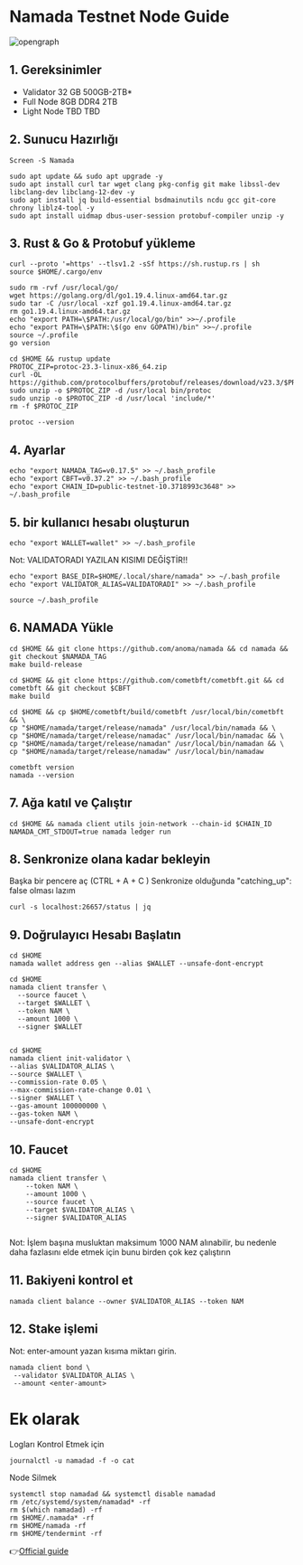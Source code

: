# Namada Testnet Node Guide
![opengraph](https://user-images.githubusercontent.com/82613690/225137742-6d599592-9773-45c0-b9b5-09240b082d40.jpg)

## 1. Gereksinimler
- Validator	32 GB	500GB-2TB*
- Full Node	8GB DDR4	2TB
- Light Node	TBD	TBD

## 2. Sunucu Hazırlığı
```
Screen -S Namada
```
```
sudo apt update && sudo apt upgrade -y
sudo apt install curl tar wget clang pkg-config git make libssl-dev libclang-dev libclang-12-dev -y
sudo apt install jq build-essential bsdmainutils ncdu gcc git-core chrony liblz4-tool -y
sudo apt install uidmap dbus-user-session protobuf-compiler unzip -y
```

## 3. Rust & Go & Protobuf yükleme

```
curl --proto '=https' --tlsv1.2 -sSf https://sh.rustup.rs | sh
source $HOME/.cargo/env
```

```
sudo rm -rvf /usr/local/go/
wget https://golang.org/dl/go1.19.4.linux-amd64.tar.gz
sudo tar -C /usr/local -xzf go1.19.4.linux-amd64.tar.gz
rm go1.19.4.linux-amd64.tar.gz
echo "export PATH=\$PATH:/usr/local/go/bin" >>~/.profile
echo "export PATH=\$PATH:\$(go env GOPATH)/bin" >>~/.profile
source ~/.profile
go version
```

```
cd $HOME && rustup update
PROTOC_ZIP=protoc-23.3-linux-x86_64.zip
curl -OL https://github.com/protocolbuffers/protobuf/releases/download/v23.3/$PROTOC_ZIP
sudo unzip -o $PROTOC_ZIP -d /usr/local bin/protoc
sudo unzip -o $PROTOC_ZIP -d /usr/local 'include/*'
rm -f $PROTOC_ZIP

protoc --version
```

## 4. Ayarlar

```
echo "export NAMADA_TAG=v0.17.5" >> ~/.bash_profile
echo "export CBFT=v0.37.2" >> ~/.bash_profile
echo "export CHAIN_ID=public-testnet-10.3718993c3648" >> ~/.bash_profile
```

## 5. bir kullanıcı hesabı oluşturun
```
echo "export WALLET=wallet" >> ~/.bash_profile
```
Not: VALIDATORADI YAZILAN KISIMI DEĞİŞTİR!!
```
echo "export BASE_DIR=$HOME/.local/share/namada" >> ~/.bash_profile
echo "export VALIDATOR_ALIAS=VALIDATORADI" >> ~/.bash_profile

source ~/.bash_profile
```

## 6. NAMADA Yükle
```
cd $HOME && git clone https://github.com/anoma/namada && cd namada && git checkout $NAMADA_TAG
make build-release
```
```
cd $HOME && git clone https://github.com/cometbft/cometbft.git && cd cometbft && git checkout $CBFT
make build
```
```
cd $HOME && cp $HOME/cometbft/build/cometbft /usr/local/bin/cometbft && \
cp "$HOME/namada/target/release/namada" /usr/local/bin/namada && \
cp "$HOME/namada/target/release/namadac" /usr/local/bin/namadac && \
cp "$HOME/namada/target/release/namadan" /usr/local/bin/namadan && \
cp "$HOME/namada/target/release/namadaw" /usr/local/bin/namadaw

```

```
cometbft version
namada --version
```

## 7. Ağa katıl ve Çalıştır

```
cd $HOME && namada client utils join-network --chain-id $CHAIN_ID
NAMADA_CMT_STDOUT=true namada ledger run
```

## 8. Senkronize olana kadar bekleyin
Başka bir pencere aç (CTRL + A + C )
Senkronize olduğunda "catching_up": false olması lazım
```
curl -s localhost:26657/status | jq
```

## 9. Doğrulayıcı Hesabı Başlatın
```
cd $HOME
namada wallet address gen --alias $WALLET --unsafe-dont-encrypt
```
```
cd $HOME
namada client transfer \
  --source faucet \
  --target $WALLET \
  --token NAM \
  --amount 1000 \
  --signer $WALLET
   
 ```

```
cd $HOME
namada client init-validator \
--alias $VALIDATOR_ALIAS \
--source $WALLET \
--commission-rate 0.05 \
--max-commission-rate-change 0.01 \
--signer $WALLET \
--gas-amount 100000000 \
--gas-token NAM \
--unsafe-dont-encrypt
```

## 10. Faucet

```
cd $HOME
namada client transfer \
    --token NAM \
    --amount 1000 \
    --source faucet \
    --target $VALIDATOR_ALIAS \
    --signer $VALIDATOR_ALIAS
   
 ```
 Not: İşlem başına musluktan maksimum 1000 NAM alınabilir, bu nedenle daha fazlasını elde etmek için bunu birden çok kez çalıştırın
 
 ## 11. Bakiyeni kontrol et
 ```
 namada client balance --owner $VALIDATOR_ALIAS --token NAM
 ```
 ## 12. Stake işlemi
 Not: enter-amount yazan kısıma miktarı girin.
 ```
 namada client bond \
  --validator $VALIDATOR_ALIAS \
  --amount <enter-amount>
  ```
  
 # Ek olarak
 Logları Kontrol Etmek için
 ```
 journalctl -u namadad -f -o cat
 ```
  
  Node Silmek
 ```
systemctl stop namadad && systemctl disable namadad
rm /etc/systemd/system/namadad* -rf
rm $(which namadad) -rf
rm $HOME/.namada* -rf
rm $HOME/namada -rf
rm $HOME/tendermint -rf
 ``` 
 
👉[Official guide](https://docs.namada.net/introduction/testnets)
